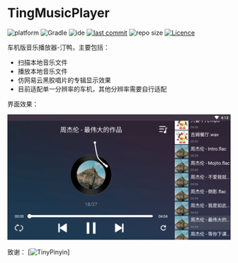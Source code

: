 # TingMusicPlayer

![platform](https://img.shields.io/badge/platform-Android-lightgrey.svg)
![Gradle](https://img.shields.io/badge/Gradle-3.1.2-brightgreen.svg)
![ide](https://img.shields.io/badge/IDE-Android%20Studio-brightgreen.svg)
[![last commit](https://img.shields.io/github/last-commit/ahuyangdong/TingMusicPlayer.svg)](https://github.com/ahuyangdong/TingMusicPlayer/commits/main)
![repo size](https://img.shields.io/github/repo-size/ahuyangdong/TingMusicPlayer.svg)
[![Licence](https://img.shields.io/github/license/ahuyangdong/TingMusicPlayer.svg)](https://github.com/ahuyangdong/TingMusicPlayer/blob/main/LICENSE)

车机版音乐播放器-汀鸭，主要包括：

- 扫描本地音乐文件
- 播放本地音乐文件
- 仿网易云黑胶唱片的专辑显示效果
- 目前适配单一分辨率的车机，其他分辨率需要自行适配

界面效果：

![image](https://github.com/ahuyangdong/TingMusicPlayer/blob/main/images/main.png)


致谢：
[![TinyPinyin](https://github.com/promeG/TinyPinyin)]
